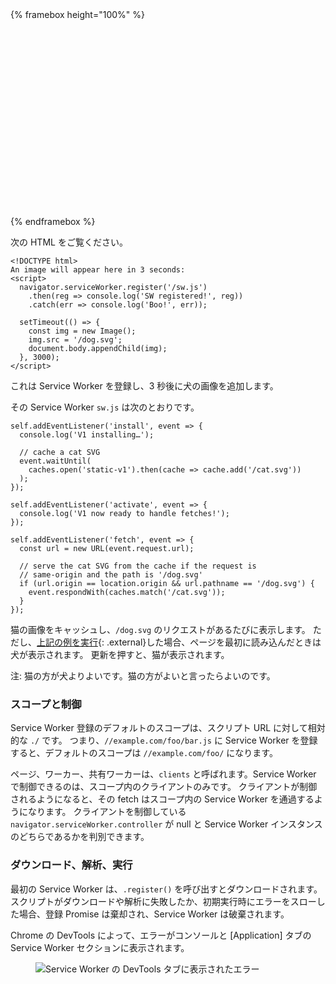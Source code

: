 <div class="framebox-container-container">
<div class="framebox-container">
{% framebox height="100%" %}
<link href="" rel="stylesheet">
<script src="" defer></script>
<script src="" defer></script>
<script src="" defer></script>
<style></style>
<svg></svg>
<svg></svg>

<script></script>
{% endframebox %}
</div>
</div>

次の HTML をご覧ください。

    <!DOCTYPE html>
    An image will appear here in 3 seconds:
    <script>
      navigator.serviceWorker.register('/sw.js')
        .then(reg => console.log('SW registered!', reg))
        .catch(err => console.log('Boo!', err));

      setTimeout(() => {
        const img = new Image();
        img.src = '/dog.svg';
        document.body.appendChild(img);
      }, 3000);
    </script>

これは Service Worker を登録し、3 秒後に犬の画像を追加します。

その Service Worker `sw.js` は次のとおりです。

    self.addEventListener('install', event => {
      console.log('V1 installing…');

      // cache a cat SVG
      event.waitUntil(
        caches.open('static-v1').then(cache => cache.add('/cat.svg'))
      );
    });

    self.addEventListener('activate', event => {
      console.log('V1 now ready to handle fetches!');
    });

    self.addEventListener('fetch', event => {
      const url = new URL(event.request.url);

      // serve the cat SVG from the cache if the request is
      // same-origin and the path is '/dog.svg'
      if (url.origin == location.origin && url.pathname == '/dog.svg') {
        event.respondWith(caches.match('/cat.svg'));
      }
    });

猫の画像をキャッシュし、`/dog.svg` のリクエストがあるたびに表示します。
ただし、[上記の例を実行](https://cdn.rawgit.com/jakearchibald/80368b84ac1ae8e229fc90b3fe826301/raw/ad55049bee9b11d47f1f7d19a73bf3306d156f43/){:
.external}した場合、ページを最初に読み込んだときは犬が表示されます。
更新を押すと、猫が表示されます。


注: 猫の方が犬よりよいです。猫の方がよいと言ったらよいのです。

###  スコープと制御

Service Worker 登録のデフォルトのスコープは、スクリプト URL に対して相対的な `./` です。
つまり、`//example.com/foo/bar.js` に Service Worker を登録すると、デフォルトのスコープは `//example.com/foo/` になります。


ページ、ワーカー、共有ワーカーは、`clients` と呼ばれます。Service Worker で制御できるのは、スコープ内のクライアントのみです。
クライアントが制御されるようになると、その fetch はスコープ内の Service Worker を通過するようになります。
クライアントを制御している `navigator.serviceWorker.controller` が null と Service Worker インスタンスのどちらであるかを判別できます。



###  ダウンロード、解析、実行

最初の Service Worker は、`.register()` を呼び出すとダウンロードされます。スクリプトがダウンロードや解析に失敗したか、初期実行時にエラーをスローした場合、登録 Promise は棄却され、Service Worker は破棄されます。



Chrome の DevTools によって、エラーがコンソールと [Application] タブの Service Worker セクションに表示されます。

<figure>
  <img src="images/register-fail.png" class="browser-screenshot" alt="Service Worker の DevTools タブに表示されたエラー">
</figure>
